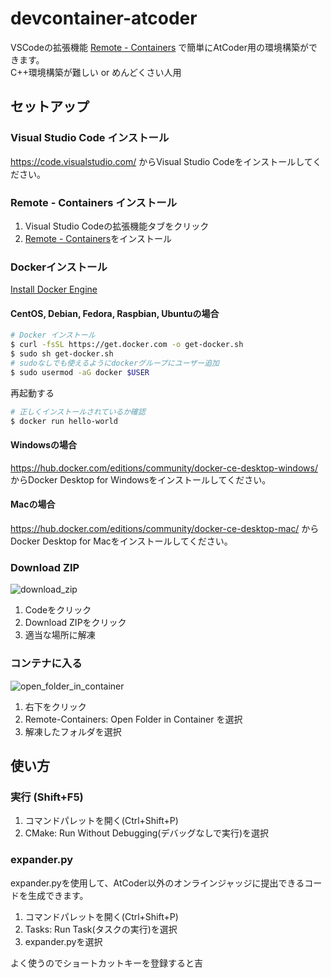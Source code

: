 # devcontainer-atcoder

VSCodeの拡張機能 [Remote - Containers](https://marketplace.visualstudio.com/items?itemName=ms-vscode-remote.remote-containers)
で簡単にAtCoder用の環境構築ができます。  
C++環境構築が難しい or めんどくさい人用

## セットアップ

### Visual Studio Code インストール

<https://code.visualstudio.com/> からVisual Studio Codeをインストールしてください。

### Remote - Containers インストール

1. Visual Studio Codeの拡張機能タブをクリック  
2. [Remote - Containers]("https://marketplace.visualstudio.com/items?itemName=ms-vscode-remote.remote-containers")をインストール

### Dockerインストール

[Install Docker Engine](https://docs.docker.com/engine/install/)

#### CentOS, Debian, Fedora, Raspbian, Ubuntuの場合

```bash
# Docker インストール
$ curl -fsSL https://get.docker.com -o get-docker.sh
$ sudo sh get-docker.sh
# sudoなしでも使えるようにdockerグループにユーザー追加
$ sudo usermod -aG docker $USER
```

再起動する

```bash
# 正しくインストールされているか確認
$ docker run hello-world
```

#### Windowsの場合

<https://hub.docker.com/editions/community/docker-ce-desktop-windows/> からDocker Desktop for Windowsをインストールしてください。

#### Macの場合

<https://hub.docker.com/editions/community/docker-ce-desktop-mac/> から Docker Desktop for Macをインストールしてください。

### Download ZIP

![download_zip](pictures/download_zip.png)

1. Codeをクリック
2. Download ZIPをクリック
3. 適当な場所に解凍

### コンテナに入る

![open_folder_in_container](pictures/open_folder_in_container.png)

1. 右下をクリック
2. Remote-Containers: Open Folder in Container を選択
3. 解凍したフォルダを選択

## 使い方

### 実行 (Shift+F5)

1. コマンドパレットを開く(Ctrl+Shift+P)
2. CMake: Run Without Debugging(デバッグなしで実行)を選択

### expander.py

expander.pyを使用して、AtCoder以外のオンラインジャッジに提出できるコードを生成できます。

1. コマンドパレットを開く(Ctrl+Shift+P)
2. Tasks: Run Task(タスクの実行)を選択
3. expander.pyを選択

よく使うのでショートカットキーを登録すると吉
